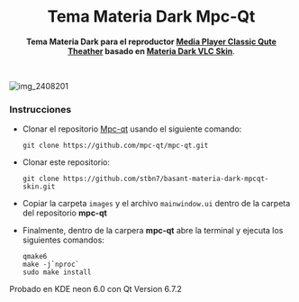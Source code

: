 
<div align="center">
	<h1>Tema Materia Dark Mpc-Qt</h1>
	<p>
		<b> Tema Materia Dark para el reproductor <a href="https://github.com/mpc-qt/mpc-qt">Media Player Classic Qute Theather</a> basado en <a href="https://ko-fi.com/i/IP5P6TEL5Z">Materia Dark VLC Skin</a></b>.
	</p>
	<br>
</div>


![img_2408201](https://github.com/user-attachments/assets/be7460eb-2db2-468a-bc05-b33785791bf8)


### Instrucciones 
- Clonar el repositorio <a href="https://github.com/mpc-qt/mpc-qt">Mpc-qt</a> usando el siguiente comando: 
    
  ```
  git clone https://github.com/mpc-qt/mpc-qt.git
  ```
- Clonar este repositorio:
  
  ```
  git clone https://github.com/stbn7/basant-materia-dark-mpcqt-skin.git
  ```
- Copiar la carpeta `images` y el archivo `mainwindow.ui` dentro de la carpeta del repositorio <strong>mpc-qt</strong>

- Finalmente, dentro de la carpera <strong>mpc-qt</strong> abre la terminal y ejecuta los siguientes comandos:

  ```
  qmake6
  make -j`nproc`
  sudo make install
  ```

Probado en KDE neon 6.0 con Qt Version 6.7.2
